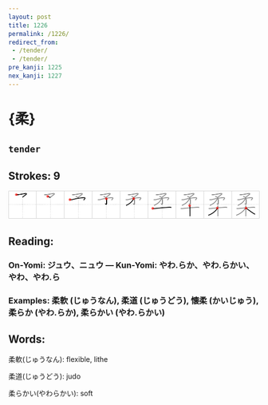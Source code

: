 ```yaml
---
layout: post
title: 1226
permalink: /1226/
redirect_from:
 - /tender/
 - /tender/
pre_kanji: 1225
nex_kanji: 1227
---
```


# {柔}

## `tender`

## Strokes: 9

<div class="stroke"><img src="../images/E69F94.png" /></div>

## Reading:

### On-Yomi: ジュウ、ニュウ &mdash; Kun-Yomi: やわ.らか、やわ.らかい、やわ、やわ.ら

### Examples: 柔軟 (じゅうなん), 柔道 (じゅうどう), 懐柔 (かいじゅう), 柔らか (やわ.らか), 柔らかい (やわ.らかい)

## Words:

柔軟(じゅうなん): flexible, lithe

柔道(じゅうどう): judo

柔らかい(やわらかい): soft
